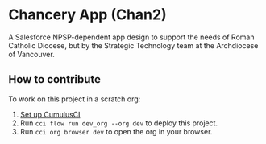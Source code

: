# Chancery App (Chan2)

A Salesforce NPSP-dependent app design to support the needs of Roman Catholic Diocese, but by the Strategic Technology team at the Archdiocese of Vancouver. 

## How to contribute

To work on this project in a scratch org:

1. [Set up CumulusCI](https://cumulusci.readthedocs.io/en/latest/tutorial.html)
2. Run `cci flow run dev_org --org dev` to deploy this project.
3. Run `cci org browser dev` to open the org in your browser.
